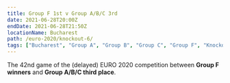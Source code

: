 ```yaml
---
title: Group F 1st v Group A/B/C 3rd
date: 2021-06-28T20:00Z
endDate: 2021-06-28T21:50Z
locationName: Bucharest
path: /euro-2020/knockout-6/
tags: ["Bucharest", "Group A", "Group B", "Group C", "Group F", "Knockout", "Group of 16", "EURO 2020"]
---
```


The 42nd game of the (delayed) EURO 2020 competition between **Group F winners** and **Group A/B/C third place**.